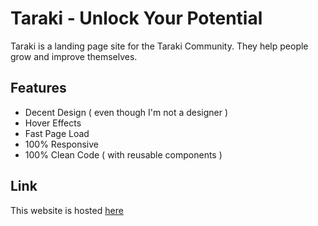# Taraki - Unlock Your Potential

Taraki is a landing page site for the Taraki Community. They help people grow and improve themselves.

## Features

-   Decent Design ( even though I'm not a designer )
-   Hover Effects
-   Fast Page Load
-   100% Responsive
-   100% Clean Code ( with reusable components )

## Link

This website is hosted [here](https://taraki.netlify.app/)
